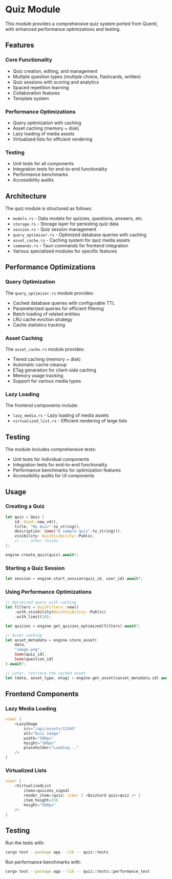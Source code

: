 # Quiz Module

This module provides a comprehensive quiz system ported from Quenti, with enhanced performance optimizations and testing.

## Features

### Core Functionality
- Quiz creation, editing, and management
- Multiple question types (multiple choice, flashcards, written)
- Quiz sessions with scoring and analytics
- Spaced repetition learning
- Collaboration features
- Template system

### Performance Optimizations
- Query optimization with caching
- Asset caching (memory + disk)
- Lazy loading of media assets
- Virtualized lists for efficient rendering

### Testing
- Unit tests for all components
- Integration tests for end-to-end functionality
- Performance benchmarks
- Accessibility audits

## Architecture

The quiz module is structured as follows:

- `models.rs` - Data models for quizzes, questions, answers, etc.
- `storage.rs` - Storage layer for persisting quiz data
- `session.rs` - Quiz session management
- `query_optimizer.rs` - Optimized database queries with caching
- `asset_cache.rs` - Caching system for quiz media assets
- `commands.rs` - Tauri commands for frontend integration
- Various specialized modules for specific features

## Performance Optimizations

### Query Optimization
The `query_optimizer.rs` module provides:
- Cached database queries with configurable TTL
- Parameterized queries for efficient filtering
- Batch loading of related entities
- LRU cache eviction strategy
- Cache statistics tracking

### Asset Caching
The `asset_cache.rs` module provides:
- Tiered caching (memory + disk)
- Automatic cache cleanup
- ETag generation for client-side caching
- Memory usage tracking
- Support for various media types

### Lazy Loading
The frontend components include:
- `lazy_media.rs` - Lazy loading of media assets
- `virtualized_list.rs` - Efficient rendering of large lists

## Testing

The module includes comprehensive tests:
- Unit tests for individual components
- Integration tests for end-to-end functionality
- Performance benchmarks for optimization features
- Accessibility audits for UI components

## Usage

### Creating a Quiz
```rust
let quiz = Quiz {
    id: Uuid::new_v4(),
    title: "My Quiz".to_string(),
    description: Some("A sample quiz".to_string()),
    visibility: QuizVisibility::Public,
    // ... other fields
};

engine.create_quiz(quiz).await?;
```

### Starting a Quiz Session
```rust
let session = engine.start_session(quiz_id, user_id).await?;
```

### Using Performance Optimizations
```rust
// Optimized query with caching
let filters = QuizFilters::new()
    .with_visibility(QuizVisibility::Public)
    .with_limit(10);

let quizzes = engine.get_quizzes_optimized(filters).await?;

// Asset caching
let asset_metadata = engine.store_asset(
    data,
    "image.png",
    Some(quiz_id),
    Some(question_id)
).await?;

// Later, retrieve the cached asset
let (data, asset_type, etag) = engine.get_asset(&asset_metadata.id).await?;
```

## Frontend Components

### Lazy Media Loading
```rust
view! {
    <LazyImage
        src="/api/assets/12345"
        alt="Quiz image"
        width="500px"
        height="300px"
        placeholder="Loading..."
    />
}
```

### Virtualized Lists
```rust
view! {
    <VirtualizedList
        items=quizzes_signal
        render_item=|quiz| view! { <QuizCard quiz=quiz /> }
        item_height=150
        height="500px"
    />
}
```

## Testing

Run the tests with:
```bash
cargo test --package app --lib -- quiz::tests
```

Run performance benchmarks with:
```bash
cargo test --package app --lib -- quiz::tests::performance_test
```
